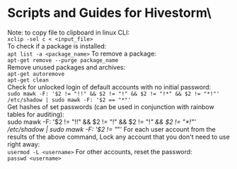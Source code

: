 # Scripts and Guides for Hivestorm\
Note: to copy file to clipboard in linux CLI:\
  `xclip -sel c < <input_file>`\
To check if a package is installed:\
  `apt list -a <package_name>`
To remove a package:\
  `apt-get remove --purge package_name`\
Remove unused packages and archives:\
  `apt-get autoremove`\
  `apt-get clean`\
Check for unlocked login of default accounts with no initial password:\
  `sudo mawk -F: '$2 != "!!" && $2 != "!" && $2 != "!*" && $2 != "*!"' /etc/shadow | sudo mawk -F: '$2 == "*"'`\
Get hashes of set passwords (can be used in conjunction with rainbow tables for auditing):\
  sudo mawk -F: '$2 != "!!" && $2 != "!" && $2 != "!*" && $2 != "*!"' /etc/shadow | sudo mawk -F: '$2 != "*"'
For each user account from the results of the above command, Lock any account that you don't need to use right away:\
  `usermod -L <username>`
For other accounts, reset the password:\
  `passwd <username>`
